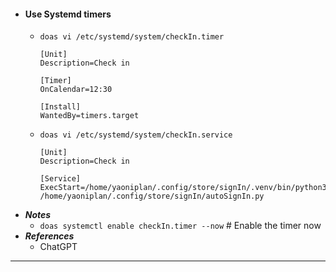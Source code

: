 - #### Use Systemd timers
    - `doas vi /etc/systemd/system/checkIn.timer`
      ```
      [Unit]
      Description=Check in
      
      [Timer]
      OnCalendar=12:30

      [Install]
      WantedBy=timers.target
      ```
    - `doas vi /etc/systemd/system/checkIn.service`
      ```
      [Unit]
      Description=Check in

      [Service]
      ExecStart=/home/yaoniplan/.config/store/signIn/.venv/bin/python3 /home/yaoniplan/.config/store/signIn/autoSignIn.py
      ```
- ***Notes***
    - `doas systemctl enable checkIn.timer --now` # Enable the timer now
- ***References***
    - ChatGPT
- ---
